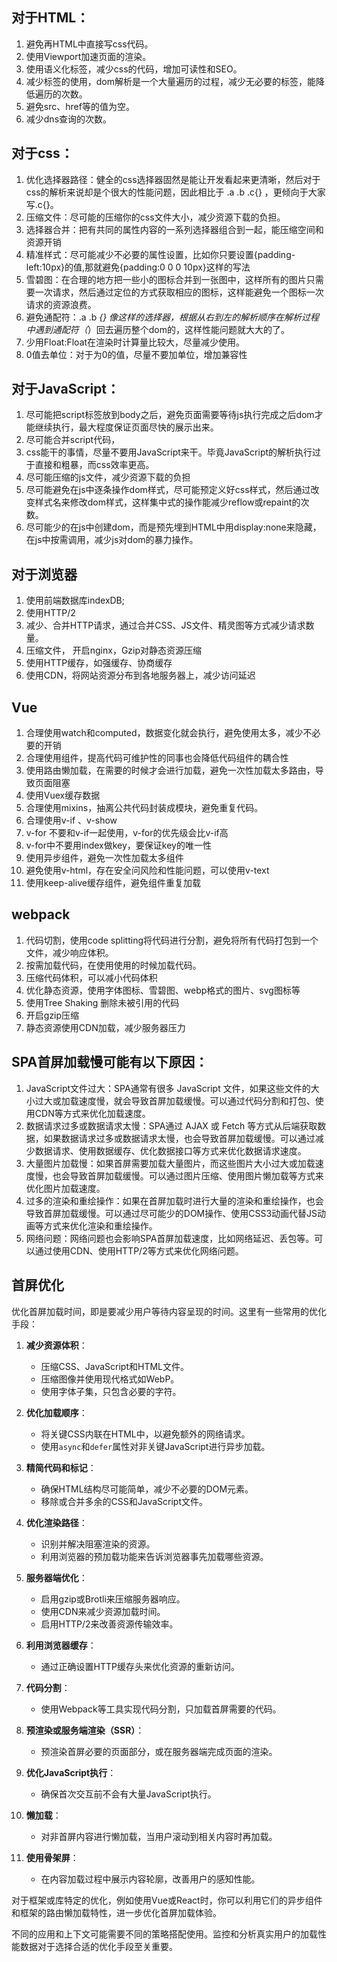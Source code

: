 ## 对于HTML：
1. 避免再HTML中直接写css代码。
2. 使用Viewport加速页面的渲染。
3. 使用语义化标签，减少css的代码，增加可读性和SEO。
4. 减少标签的使用，dom解析是一个大量遍历的过程，减少无必要的标签，能降低遍历的次数。
5. 避免src、href等的值为空。
6. 减少dns查询的次数。

## 对于css：
1. 优化选择器路径：健全的css选择器固然是能让开发看起来更清晰，然后对于css的解析来说却是个很大的性能问题，因此相比于 .a .b .c{} ，更倾向于大家写.c{}。
2. 压缩文件：尽可能的压缩你的css文件大小，减少资源下载的负担。
3. 选择器合并：把有共同的属性内容的一系列选择器组合到一起，能压缩空间和资源开销
4. 精准样式：尽可能减少不必要的属性设置，比如你只要设置{padding-left:10px}的值,那就避免{padding:0 0 0 10px}这样的写法
5. 雪碧图：在合理的地方把一些小的图标合并到一张图中，这样所有的图片只需要一次请求，然后通过定位的方式获取相应的图标，这样能避免一个图标一次请求的资源浪费。
6. 避免通配符：.a .b *{} 像这样的选择器，根据从右到左的解析顺序在解析过程中遇到通配符（*）回去遍历整个dom的，这样性能问题就大大的了。
7. 少用Float:Float在渲染时计算量比较大，尽量减少使用。
8. 0值去单位：对于为0的值，尽量不要加单位，增加兼容性


## 对于JavaScript：
1. 尽可能把script标签放到body之后，避免页面需要等待js执行完成之后dom才能继续执行，最大程度保证页面尽快的展示出来。
2. 尽可能合并script代码，
3. css能干的事情，尽量不要用JavaScript来干。毕竟JavaScript的解析执行过于直接和粗暴，而css效率更高。
4. 尽可能压缩的js文件，减少资源下载的负担
5. 尽可能避免在js中逐条操作dom样式，尽可能预定义好css样式，然后通过改变样式名来修改dom样式，这样集中式的操作能减少reflow或repaint的次数。
6. 尽可能少的在js中创建dom，而是预先埋到HTML中用display:none来隐藏，在js中按需调用，减少js对dom的暴力操作。

## 对于浏览器
1. 使用前端数据库indexDB;
2. 使用HTTP/2
3. 减少、合并HTTP请求，通过合并CSS、JS文件、精灵图等方式减少请求数量。
4. 压缩文件， 开启nginx，Gzip对静态资源压缩
5. 使用HTTP缓存，如强缓存、协商缓存
6. 使用CDN，将网站资源分布到各地服务器上，减少访问延迟

## Vue
1. 合理使用watch和computed，数据变化就会执行，避免使用太多，减少不必要的开销
2. 合理使用组件，提高代码可维护性的同事也会降低代码组件的耦合性
3. 使用路由懒加载，在需要的时候才会进行加载，避免一次性加载太多路由，导致页面阻塞
4. 使用Vuex缓存数据
5. 合理使用mixins，抽离公共代码封装成模块，避免重复代码。
6. 合理使用v-if 、v-show
7. v-for 不要和v-if一起使用，v-for的优先级会比v-if高
8. v-for中不要用index做key，要保证key的唯一性
9. 使用异步组件，避免一次性加载太多组件
10. 避免使用v-html，存在安全问风险和性能问题，可以使用v-text
11. 使用keep-alive缓存组件，避免组件重复加载

## webpack 
1. 代码切割，使用code splitting将代码进行分割，避免将所有代码打包到一个文件，减少响应体积。
2. 按需加载代码，在使用使用的时候加载代码。
3. 压缩代码体积，可以减小代码体积
4. 优化静态资源，使用字体图标、雪碧图、webp格式的图片、svg图标等
5. 使用Tree Shaking 删除未被引用的代码
6. 开启gzip压缩
7. 静态资源使用CDN加载，减少服务器压力


## SPA首屏加载慢可能有以下原因：

1. JavaScript文件过大：SPA通常有很多 JavaScript  文件，如果这些文件的大小过大或加载速度慢，就会导致首屏加载缓慢。可以通过代码分割和打包、使用CDN等方式来优化加载速度。  
2. 数据请求过多或数据请求太慢：SPA通过 AJAX 或 Fetch 等方式从后端获取数据，如果数据请求过多或数据请求太慢，也会导致首屏加载缓慢。可以通过减少数据请求、使用数据缓存、优化数据接口等方式来优化数据请求速度。
3. 大量图片加载慢：如果首屏需要加载大量图片，而这些图片大小过大或加载速度慢，也会导致首屏加载缓慢。可以通过图片压缩、使用图片懒加载等方式来优化图片加载速度。
4. 过多的渲染和重绘操作：如果在首屏加载时进行大量的渲染和重绘操作，也会导致首屏加载缓慢。可以通过尽可能少的DOM操作、使用CSS3动画代替JS动画等方式来优化渲染和重绘操作。
5. 网络问题：网络问题也会影响SPA首屏加载速度，比如网络延迟、丢包等。可以通过使用CDN、使用HTTP/2等方式来优化网络问题。

## 首屏优化
优化首屏加载时间，即是要减少用户等待内容呈现的时间。这里有一些常用的优化手段：

1. **减少资源体积**：
   - 压缩CSS、JavaScript和HTML文件。
   - 压缩图像并使用现代格式如WebP。
   - 使用字体子集，只包含必要的字符。

2. **优化加载顺序**：
   - 将关键CSS内联在HTML中，以避免额外的网络请求。
   - 使用`async`和`defer`属性对非关键JavaScript进行异步加载。

3. **精简代码和标记**：
   - 确保HTML结构尽可能简单，减少不必要的DOM元素。
   - 移除或合并多余的CSS和JavaScript文件。

4. **优化渲染路径**：
   - 识别并解决阻塞渲染的资源。
   - 利用浏览器的预加载功能来告诉浏览器事先加载哪些资源。

5. **服务器端优化**：
   - 启用gzip或Brotli来压缩服务器响应。
   - 使用CDN来减少资源加载时间。
   - 启用HTTP/2来改善资源传输效率。

6. **利用浏览器缓存**：
   - 通过正确设置HTTP缓存头来优化资源的重新访问。

7. **代码分割**：
   - 使用Webpack等工具实现代码分割，只加载首屏需要的代码。

8. **预渲染或服务端渲染（SSR）**：
   - 预渲染首屏必要的页面部分，或在服务器端完成页面的渲染。

9. **优化JavaScript执行**：
   - 确保首次交互前不会有大量JavaScript执行。

10. **懒加载**：
    - 对非首屏内容进行懒加载，当用户滚动到相关内容时再加载。

11. **使用骨架屏**：
    - 在内容加载过程中展示内容轮廓，改善用户的感知性能。

对于框架或库特定的优化，例如使用Vue或React时，你可以利用它们的异步组件和框架的路由懒加载特性，进一步优化首屏加载体验。

不同的应用和上下文可能需要不同的策略搭配使用。监控和分析真实用户的加载性能数据对于选择合适的优化手段至关重要。